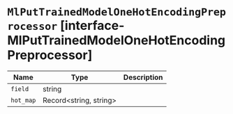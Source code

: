 # `MlPutTrainedModelOneHotEncodingPreprocessor` [interface-MlPutTrainedModelOneHotEncodingPreprocessor]

| Name | Type | Description |
| - | - | - |
| `field` | string | &nbsp; |
| `hot_map` | Record<string, string> | &nbsp; |
